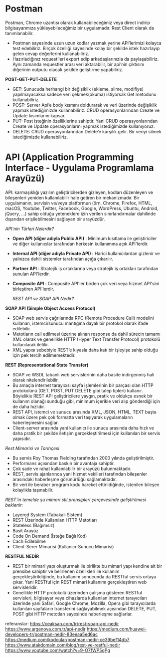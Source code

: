 # Postman


Postman, Chrome uzantısı olarak kullanabileceğimiz veya direct indirip bilgisayarımıza yükleyebileceğimiz bir uygulamadır. Rest Client olarak da tanımlanabilir.
* Postman sayesinde uzun uzun kodlar yazmak yerine API’lerimizi kolayca test edebiliriz. Birçok özelliği sayesinde kolay bir şekilde istek hazırlayıp gelen cevap değerlerini kullanabiliriz.
* Hazırladığınız request’leri export edip arkadaşlarınızla da paylaşabiliriz. Aynı zamanda requestler arası veri aktarabilir, bir api’nin çıktısını diğerinin outputu olacak şekilde geliştirme yapabiliriz. 

**POST-GET-PUT-DELETE**
* GET: Sunucuda herhangi bir değişiklik (ekleme, slime, modifiye) yapılmayacaksa sadece veri çekmek(okuma) istiyorsak Get metodunu kullanabiliriz.
* POST: Server Api’e body kısmını doldurarak ve veri üzerinde değişiklik yapmak istediğimizde kullanabiliriz. CRUD operasyonlarından Create ve Update kısımlarını kapsar.
* PUT: Post isteğinin özelliklerine sahiptir. Yani CRUD operasyonlarından Create ve Update operasyonlarını yapmak istediğimizde kullanıyoruz.
* DELETE: CRUD operasyonlarından Delete’e karşılık gelir. Bir veriyi silmek istediğimizde kullanabiliriz.  
  
 # API (Application Programming Interface - Uygulama Programlama Arayüzü)
   
API:  karmaşıklığı yazılım geliştiricilerden gizleyen, kodları düzenleyen ve bileşenleri yeniden kullanılabilir hale getiren bir mekanizmadır.
Bir uygulamanın, servisin ve/veya platformun (örn. Chrome, Firefox, HTML, macOS, Youtube, Twitter, Facebook, Google, WordPress, Ubuntu, Android, jQuery, ...) sahip olduğu yeteneklere izin verilen sınırlandırmalar dahilinde dışarıdan erişilebilmesini sağlayan bir arayüzdür.

*API'nin Türleri Nelerdir?*
* **Open API (diğer adıyla Public API)** : Minimum kısıtlama ile geliştiriciler ve diğer kullanıcılar tarafından herkesin kullanımına açık API'lerdir. 
* **Internal API (diğer adıyla Private API)** : Harici kullanıcılardan gizlenir ve yalnızca dahili sistemler tarafından açığa çıkarılır. 
* **Partner API** : Stratejik iş ortaklarına veya stratejik iş ortakları tarafından sunulan API'lerdir. 
* **Composite API** : Composite API'ler birden çok veri veya hizmet API'sini birleştiren API'lerdir.



   *REST API ve SOAP API Nedir?*
   
**SOAP API (Simple Object Access Protocol)**
* SOAP web servis çağrılarında RPC (Remote Procedure Call) modelini kullanan, istemci/sunucu mantığına dayalı bir protokol olarak ifade edilebilir. 
* Metotların call edilmesi üzerine alınan response da dahil sürecin tamamı XML olarak ve genellikle HTTP (Hyper Text Transfer Protocol) protokolü kullanılarak iletilir. 
* XML yapısı sebebiyle REST’e kıyasla daha katı bir işleyişe sahip olduğu için pek tercih edilmemektedir. 


**REST  (Representational State Transfer)**
* SOAP ve WSDL tabanlı web servislerinin daha basite indirgenmiş hali olarak nitelendirilebilir. 
* Bu amaçla internet tarayıcısı sayfa işlemlerinin bir parçası olan HTTP protokolünü (GET, POST, PUT DELETE gibi talep tipleri) kullanır. Böylelikle REST API geliştiricilere yaygın, pratik ve oldukça esnek bir kullanım olanağı sunduğu gibi, minimum içerikle veri alıp gönderdiği için de daha hızlıdır. 
* REST API, istemci ve sunucu arasında XML, JSON, HTML, TEXT başta olmak üzere pek çok formatta veri taşıyarak uygulamaların haberleşmesini sağlar.
* Client-server arasında yani kullanıcı ile sunucu arasında daha hızlı ve daha pratik bir şekilde iletişim gerçekleştirilmesi için kullanılan bir servis yapısıdır.

*Rest Mimarisi ve Tarihçesi*
* Bu servis Roy Thomas Fielding tarafından 2000 yılında geliştirilmiştir.
* Performans açısından baskın bir avantaja sahiptir.
* Çok sade ve rahat kullanılabilir bir arayüzü bulunmaktadır.
* REST, servis ajanlarınca yani hizmet vekilleri tarafından bileşenler arasındaki haberleşme görünürlüğü sağlamaktadır.
* Bir veri ile beraber program kodu hareket ettirildiğinde, istenilen bileşen kolaylıkla taşınabilir.

*REST’in temelde şu mimari stil prensipleri çerçevesinde geliştirilmesi beklenir:*
* Layered System (Tabakalı Sistem)
* REST Üzerinde Kullanılan HTTP Metotları
* Stateless (Bağımsız)
* Basit Arayüz
* Code On Demand (İsteğe Bağlı Kod)
* Cach Edilebilme
* Client-Serer Mimarisi (Kullanıcı-Sunucu Mimarisi)


**RESTFUL NEDİR**
* REST bir mimari yapı oluşturmak ile birlikte bu mimari yapı kendine ait bir prensibe sahiptir ve belirlenen özellikleri ile kullanım gerçekleştirildiğinde, bu kullanım sonucunda da RESTful servis ortaya çıkar. Yani RESTful için REST mimari kullanımı gerçekleştiren web servisleridir.
* Genellikle HTTP protokolü üzerinden çalışma gösteren RESTful servisleri, bilgisayar veya cihazlarda kullanılan internet tarayıcıları üzerinde yani Safari, Google Chrome, Mozilla, Opera gibi tarayıcılarda kullanılan sayfaların transferini sağlayabilmek açısından DELETE, PUT, POST gibi HTTP metotları sayesinde haberleşme sağlarlar.



referanslar:
https://ceaksan.com/tr/rest-soap-api-nedir
https://www.argenova.com.tr/api-nedir
https://medium.com/huawei-developers-tr/postman-nedir-83eeaa5ed6ac
https://medium.com/kodcular/postman-nedir-ce39bef14db7
https://www.atakdomain.com/blog/rest-ve-restful-nedir
https://www.youtube.com/watch?v=9-O7fWP5gPg
